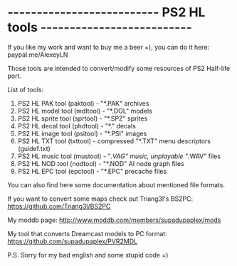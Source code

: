 # -------------------------- PS2 HL tools --------------------------
If you like my work and want to buy me a beer =), you can do it here: paypal.me/AlexeyLN

Those tools are intended to convert/modify some resources of PS2 Half-life port.

List of tools:
1) PS2 HL PAK tool (paktool) - "*.PAK" archives
2) PS2 HL model tool (mdltool) - "*.DOL" models
3) PS2 HL sprite tool (sprtool) - "*.SPZ" sprites
4) PS2 HL decal tool (phdtool) - "*." decals
5) PS2 HL image tool (psitool) - "*.PSI" images
6) PS2 HL TXT tool (txttool) - compressed "*.TXT" menu descriptors (guidef.txt)
7) PS2 HL music tool (mustool) - "*.VAG" music, unplayable "*.WAV" files
8) PS2 HL NOD tool (nodtool) - "*.NOD" AI node graph files
9) PS2 HL EPC tool (epctool) - "*.EPC" precache files

You can also find here some documentation about mentioned file formats.

If you want to convert some maps check out Triang3l's BS2PC:
https://github.com/Triang3l/BS2PC

My moddb page:
http://www.moddb.com/members/supadupaplex/mods

My tool that converts Dreamcast models to PC format:
https://github.com/supadupaplex/PVR2MDL

P.S. Sorry for my bad english and some stupid code =)
